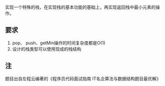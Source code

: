 实现一个特殊的栈，在实现栈的基本功能的基础上，再实现返回栈中最小元素的操作。

## 要求

1. pop、 push、getMin操作的时间复杂度都是O(1)
2. 设计的栈类型可以使用现成的栈结构

## 注

题目出自左程云编著的《程序员代码面试指南 IT名企算法与数据结构题目最优解》